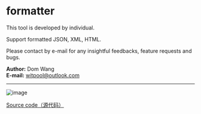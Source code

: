 # formatter

This tool is developed by individual.  

Support formatted JSON, XML, HTML.  

Please contact by e-mail for any insightful feedbacks, feature requests and bugs.  

**Author:** Dom Wang <br/>
**E-mail:** witpool@outlook.com

---------------------------------------------------------------------------------------------------------------------

![image](https://github.com/wisdomtool/formatter/blob/master/Image_1.png)

[Source code（源代码）](https://github.com/wisdomtool/formatter/blob/master/Formatter-V1.0.zip)
